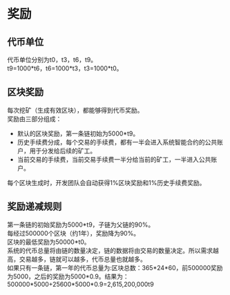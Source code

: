 # 奖励

## 代币单位

代币单位分别为t0，t3，t6，t9。  
t9=1000\*t6，t6=1000\*t3，t3=1000\*t0。

## 区块奖励

每次挖矿（生成有效区块），都能够得到代币奖励。  
奖励由三部分组成：

* 默认的区块奖励，第一条链初始为5000\*t9。
* 历史手续费分成，每个交易的手续费，都有一半会进入系统智能合约的公共账户，用于分发给后续的矿工。
* 当前交易的手续费，当前交易手续费一半分给当前的矿工，一半进入公共账户。

每个区块生成时，开发团队会自动获得1%区块奖励和1%历史手续费奖励。  

## 奖励递减规则

第一条链的初始奖励为5000\*t9，子链为父链的90%。  
每经过500000个区块（约1年），奖励降为90%。  
区块的最低奖励为50000\*t0。  
系统的代币总量将由链的数量决定，链的数据将由交易的数量决定。所以需求越高，交易越多，链就可以越多，代币总量也就越多。  
如果只有一条链，第一年的代币总量为:区块总数：365\*24\*60，前500000奖励为5000，之后的奖励为5000\*0.9。结果为：500000\*5000+25600\*5000\*0.9=2,615,200,000t9  
